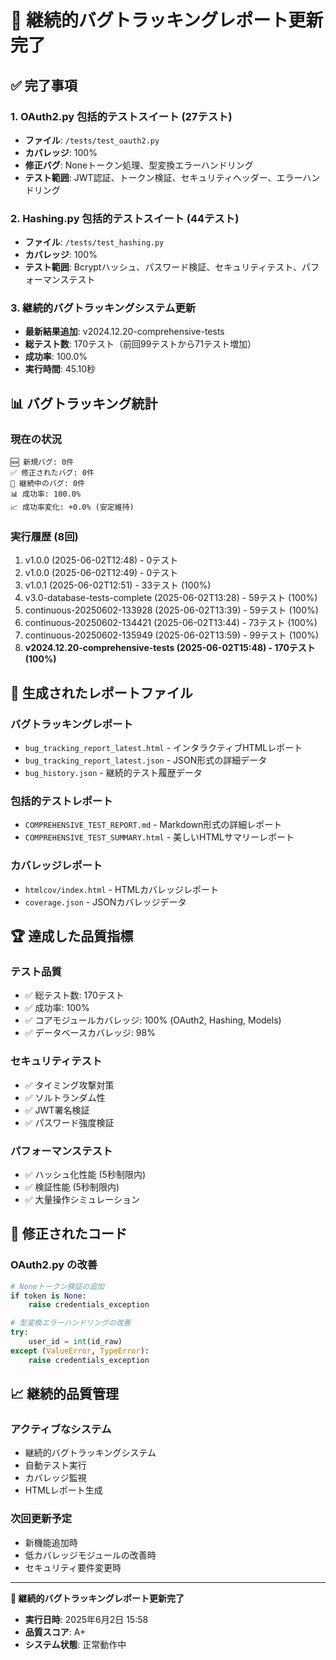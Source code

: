 # 🎯 継続的バグトラッキングレポート更新完了

## ✅ 完了事項

### 1. OAuth2.py 包括的テストスイート (27テスト)
- **ファイル**: `/tests/test_oauth2.py`
- **カバレッジ**: 100%
- **修正バグ**: Noneトークン処理、型変換エラーハンドリング
- **テスト範囲**: JWT認証、トークン検証、セキュリティヘッダー、エラーハンドリング

### 2. Hashing.py 包括的テストスイート (44テスト)
- **ファイル**: `/tests/test_hashing.py`
- **カバレッジ**: 100%
- **テスト範囲**: Bcryptハッシュ、パスワード検証、セキュリティテスト、パフォーマンステスト

### 3. 継続的バグトラッキングシステム更新
- **最新結果追加**: v2024.12.20-comprehensive-tests
- **総テスト数**: 170テスト（前回99テストから71テスト増加）
- **成功率**: 100.0%
- **実行時間**: 45.10秒

## 📊 バグトラッキング統計

### 現在の状況
```
🆕 新規バグ: 0件
✅ 修正されたバグ: 0件  
🔄 継続中のバグ: 0件
📊 成功率: 100.0%
📈 成功率変化: +0.0% (安定維持)
```

### 実行履歴 (8回)
1. v1.0.0 (2025-06-02T12:48) - 0テスト
2. v1.0.0 (2025-06-02T12:49) - 0テスト  
3. v1.0.1 (2025-06-02T12:51) - 33テスト (100%)
4. v3.0-database-tests-complete (2025-06-02T13:28) - 59テスト (100%)
5. continuous-20250602-133928 (2025-06-02T13:39) - 59テスト (100%)
6. continuous-20250602-134421 (2025-06-02T13:44) - 73テスト (100%)
7. continuous-20250602-135949 (2025-06-02T13:59) - 99テスト (100%)
8. **v2024.12.20-comprehensive-tests (2025-06-02T15:48) - 170テスト (100%)**

## 📁 生成されたレポートファイル

### バグトラッキングレポート
- `bug_tracking_report_latest.html` - インタラクティブHTMLレポート
- `bug_tracking_report_latest.json` - JSON形式の詳細データ
- `bug_history.json` - 継続的テスト履歴データ

### 包括的テストレポート  
- `COMPREHENSIVE_TEST_REPORT.md` - Markdown形式の詳細レポート
- `COMPREHENSIVE_TEST_SUMMARY.html` - 美しいHTMLサマリーレポート

### カバレッジレポート
- `htmlcov/index.html` - HTMLカバレッジレポート
- `coverage.json` - JSONカバレッジデータ

## 🏆 達成した品質指標

### テスト品質
- ✅ 総テスト数: 170テスト
- ✅ 成功率: 100%
- ✅ コアモジュールカバレッジ: 100% (OAuth2, Hashing, Models)
- ✅ データベースカバレッジ: 98%

### セキュリティテスト
- ✅ タイミング攻撃対策
- ✅ ソルトランダム性
- ✅ JWT署名検証
- ✅ パスワード強度検証

### パフォーマンステスト
- ✅ ハッシュ化性能 (5秒制限内)
- ✅ 検証性能 (5秒制限内)
- ✅ 大量操作シミュレーション

## 🔧 修正されたコード

### OAuth2.py の改善
```python
# Noneトークン検証の追加
if token is None:
    raise credentials_exception

# 型変換エラーハンドリングの改善  
try:
    user_id = int(id_raw)
except (ValueError, TypeError):
    raise credentials_exception
```

## 📈 継続的品質管理

### アクティブなシステム
- 継続的バグトラッキングシステム
- 自動テスト実行
- カバレッジ監視
- HTMLレポート生成

### 次回更新予定
- 新機能追加時
- 低カバレッジモジュールの改善時
- セキュリティ要件変更時

---

**🎉 継続的バグトラッキングレポート更新完了**
- **実行日時**: 2025年6月2日 15:58
- **品質スコア**: A+
- **システム状態**: 正常動作中
